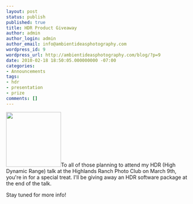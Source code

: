 ```yaml
---
layout: post
status: publish
published: true
title: HDR Product Giveaway
author: admin
author_login: admin
author_email: info@ambientideasphotography.com
wordpress_id: 9
wordpress_url: http://ambientideasphotography.com/blog/?p=9
date: 2010-02-18 18:50:05.000000000 -07:00
categories:
- Announcements
tags:
- hdr
- presentation
- prize
comments: []
---
```

<p style="text-align: left;"><img class="size-thumbnail wp-image-24 alignleft" title="Unveiling new product" src="http://ambientideasphotography.com/blog/wp-content/uploads/2010/02/Red-Drape-Revealing-iStock_000007402908Small1-150x150.jpg" alt="" width="150" height="150" />To all of those planning to attend my HDR (High Dynamic Range) talk at the Highlands Ranch Photo Club on March 9th, you're in for a special treat. I'll be giving away an HDR software package at the end of the talk.</p>
Stay tuned for more info!
